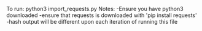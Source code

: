 To run: python3 import_requests.py
Notes:
-Ensure you have python3 downloaded
-ensure that requests is downloaded with 'pip install requests'
-hash output will be different upon each iteration of running this file
